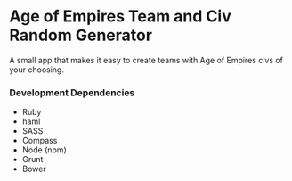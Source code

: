 # Age of Empires Team and Civ Random Generator

A small app that makes it easy to create teams with Age of Empires civs of your choosing.

### Development Dependencies

- Ruby
- haml
- SASS
- Compass
- Node (npm)
- Grunt
- Bower
